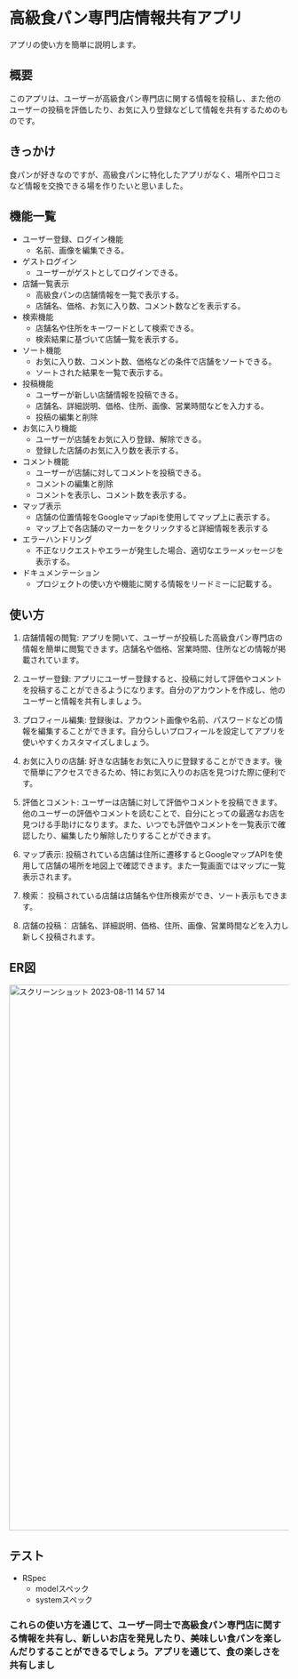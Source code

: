 # 高級食パン専門店情報共有アプリ

アプリの使い方を簡単に説明します。

## 概要
このアプリは、ユーザーが高級食パン専門店に関する情報を投稿し、また他のユーザーの投稿を評価したり、お気に入り登録などして情報を共有するためのものです。  

## きっかけ
食パンが好きなのですが、高級食パンに特化したアプリがなく、場所や口コミなど情報を交換できる場を作りたいと思いました。

## 機能一覧
* ユーザー登録、ログイン機能
  * 名前、画像を編集できる。
* ゲストログイン
  * ユーザーがゲストとしてログインできる。
* 店舗一覧表示
  * 高級食パンの店舗情報を一覧で表示する。
  * 店舗名、価格、お気に入り数、コメント数などを表示する。
* 検索機能
  * 店舗名や住所をキーワードとして検索できる。
  * 検索結果に基づいて店舗一覧を表示する。
* ソート機能
  * お気に入り数、コメント数、価格などの条件で店舗をソートできる。
  * ソートされた結果を一覧で表示する。
* 投稿機能
  * ユーザーが新しい店舗情報を投稿できる。
  * 店舗名、詳細説明、価格、住所、画像、営業時間などを入力する。
  * 投稿の編集と削除
* お気に入り機能
  * ユーザーが店舗をお気に入り登録、解除できる。
  * 登録した店舗のお気に入り数を表示する。
* コメント機能
  * ユーザーが店舗に対してコメントを投稿できる。
  * コメントの編集と削除
  * コメントを表示し、コメント数を表示する。
* マップ表示
  * 店舗の位置情報をGoogleマップapiを使用してマップ上に表示する。
  * マップ上で各店舗のマーカーをクリックすると詳細情報を表示する
* エラーハンドリング
  * 不正なリクエストやエラーが発生した場合、適切なエラーメッセージを表示する。
* ドキュメンテーション
  * プロジェクトの使い方や機能に関する情報をリードミーに記載する。


## 使い方
1. 店舗情報の閲覧: アプリを開いて、ユーザーが投稿した高級食パン専門店の情報を簡単に閲覧できます。店舗名や価格、営業時間、住所などの情報が掲載されています。

2. ユーザー登録: アプリにユーザー登録すると、投稿に対して評価やコメントを投稿することができるようになります。自分のアカウントを作成し、他のユーザーと情報を共有しましょう。

3. プロフィール編集: 登録後は、アカウント画像や名前、パスワードなどの情報を編集することができます。自分らしいプロフィールを設定してアプリを使いやすくカスタマイズしましょう。

4. お気に入りの店舗: 好きな店舗をお気に入りに登録することができます。後で簡単にアクセスできるため、特にお気に入りのお店を見つけた際に便利です。

5. 評価とコメント: ユーザーは店舗に対して評価やコメントを投稿できます。他のユーザーの評価やコメントを読むことで、自分にとっての最適なお店を見つける手助けになります。また、いつでも評価やコメントを一覧表示で確認したり、編集したり解除したりすることができます。

6. マップ表示: 投稿されている店舗は住所に遷移するとGoogleマップAPIを使用して店舗の場所を地図上で確認できます。また一覧画面ではマップに一覧表示されます。

7. 検索： 投稿されている店舗は店舗名や住所検索ができ、ソート表示もできます。

8. 店舗の投稿： 店舗名、詳細説明、価格、住所、画像、営業時間などを入力し新しく投稿されます。

## ER図
<img width="982" alt="スクリーンショット 2023-08-11 14 57 14" src="https://github.com/kazuki-ichi/WHITE_BREAD/assets/127379118/96cca02d-6a5a-43f1-b38f-abd2197330f5">

## テスト
* RSpec
  * modelスペック
  * systemスペック

### これらの使い方を通じて、ユーザー同士で高級食パン専門店に関する情報を共有し、新しいお店を発見したり、美味しい食パンを楽しんだりすることができるでしょう。アプリを通じて、食の楽しさを共有しまし
